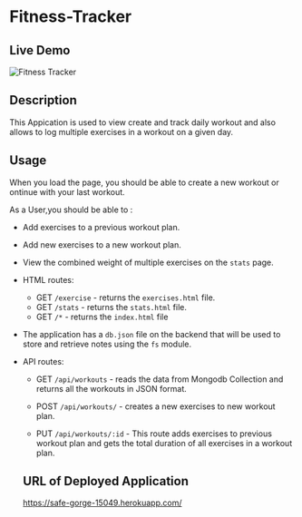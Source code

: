 # Fitness-Tracker

## Live Demo

![Fitness Tracker](demo.gif)

## Description

 This Appication is used to view create and track daily workout and also allows to log multiple exercises in a workout on a given day.


## Usage

When you load the page, you should be able to create a new workout or ontinue with your last workout.

 As a User,you should be able to :

   * Add exercises to a previous workout plan.

   * Add new exercises to a new workout plan.

   * View the combined weight of multiple exercises on the `stats` page.

* HTML routes:

  * GET `/exercise` - returns the `exercises.html` file.
  * GET `/stats` - returns the `stats.html` file.
  * GET `/*` - returns the `index.html` file

* The application has a `db.json` file on the backend that will be used to store and retrieve notes using the `fs` module.

* API routes:

  * GET `/api/workouts` - reads the data from Mongodb Collection and returns all the workouts in JSON format.

  * POST `/api/workouts/` - creates a new exercises to new workout plan.

  * PUT `/api/workouts/:id` - This route adds exercises to previous workout plan and gets the total duration of all exercises in a workout plan.


  ## URL of Deployed Application 

  https://safe-gorge-15049.herokuapp.com/

 






